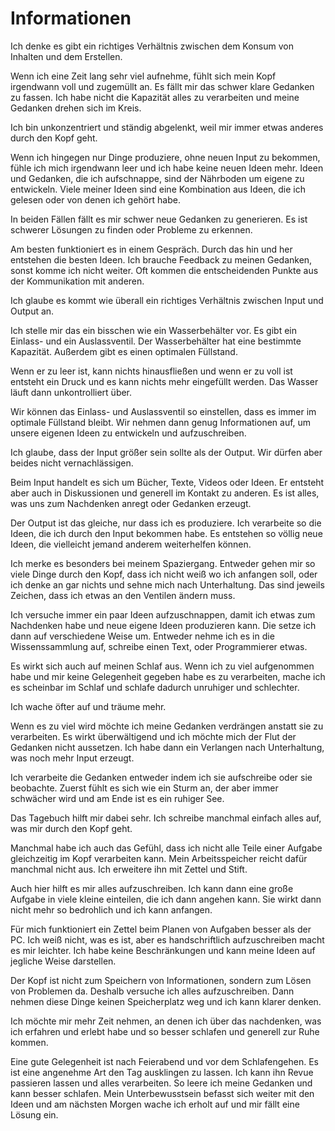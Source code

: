 # Informationen

Ich denke es gibt ein richtiges Verhältnis zwischen dem Konsum von Inhalten und dem Erstellen.

Wenn ich eine Zeit lang sehr viel aufnehme, fühlt sich mein Kopf irgendwann voll und zugemüllt an. Es fällt mir das schwer klare Gedanken zu fassen. Ich habe nicht die Kapazität alles zu verarbeiten und meine Gedanken drehen sich im Kreis.

Ich bin unkonzentriert und ständig abgelenkt, weil mir immer etwas anderes durch den Kopf geht.

Wenn ich hingegen nur Dinge produziere, ohne neuen Input zu bekommen, fühle ich mich irgendwann leer und ich habe keine neuen Ideen mehr. Ideen und Gedanken, die ich aufschnappe, sind der Nährboden um eigene zu entwickeln. Viele meiner Ideen sind eine Kombination aus Ideen, die ich gelesen oder von denen ich gehört habe.

In beiden Fällen fällt es mir schwer neue Gedanken zu generieren. Es ist schwerer Lösungen zu finden oder Probleme zu erkennen.

Am besten funktioniert es in einem Gespräch. Durch das hin und her entstehen die besten Ideen. Ich brauche Feedback zu meinen Gedanken, sonst komme ich nicht weiter. Oft kommen die entscheidenden Punkte aus der Kommunikation mit anderen.
 
Ich glaube es kommt wie überall ein richtiges Verhältnis zwischen Input und Output an.

Ich stelle mir das ein bisschen wie ein Wasserbehälter vor. Es gibt ein Einlass- und ein Auslassventil. Der Wasserbehälter hat eine bestimmte Kapazität. Außerdem gibt es einen optimalen Füllstand. 

Wenn er zu leer ist, kann nichts hinausfließen und wenn er zu voll ist entsteht ein Druck und es kann nichts mehr eingefüllt werden. Das Wasser läuft dann unkontrolliert über.

Wir können das Einlass- und Auslassventil so einstellen, dass es immer im optimale Füllstand bleibt. Wir nehmen dann genug Informationen auf, um unsere eigenen Ideen zu entwickeln und aufzuschreiben.

Ich glaube, dass der Input größer sein sollte als der Output. Wir dürfen aber beides nicht vernachlässigen.

Beim Input handelt es sich um Bücher, Texte, Videos oder Ideen. Er entsteht aber auch in Diskussionen und generell im Kontakt zu anderen. Es ist alles, was uns zum Nachdenken anregt oder Gedanken erzeugt.

Der Output ist das gleiche, nur dass ich es produziere. Ich verarbeite so die Ideen, die ich durch den Input bekommen habe. Es entstehen so völlig neue Ideen, die vielleicht jemand anderem weiterhelfen können.

Ich merke es besonders bei meinem Spaziergang. Entweder gehen mir so viele Dinge durch den Kopf, dass ich nicht weiß wo ich anfangen soll, oder ich denke an gar nichts und sehne mich nach Unterhaltung. Das sind jeweils Zeichen, dass ich etwas an den Ventilen ändern muss.

Ich versuche immer ein paar Ideen aufzuschnappen, damit ich etwas zum Nachdenken habe und neue eigene Ideen produzieren kann. Die setze ich dann auf verschiedene Weise um. Entweder nehme ich es in die Wissenssammlung auf, schreibe einen Text, oder Programmierer etwas.

Es wirkt sich auch auf meinen Schlaf aus. Wenn ich zu viel aufgenommen habe und mir keine Gelegenheit gegeben habe es zu verarbeiten, mache ich es scheinbar im Schlaf und schlafe dadurch unruhiger und schlechter.

Ich wache öfter auf und träume mehr.

Wenn es zu viel wird möchte ich meine Gedanken verdrängen anstatt sie zu verarbeiten. Es wirkt überwältigend und ich möchte mich der Flut der Gedanken nicht aussetzen. Ich habe dann ein Verlangen nach Unterhaltung, was noch mehr Input erzeugt.

Ich verarbeite die Gedanken entweder indem ich sie aufschreibe oder sie beobachte. Zuerst fühlt es sich wie ein Sturm an, der aber immer schwächer wird und am Ende ist es ein ruhiger See.

Das Tagebuch hilft mir dabei sehr. Ich schreibe manchmal einfach alles auf, was mir durch den Kopf geht.

Manchmal habe ich auch das Gefühl, dass ich nicht alle Teile einer Aufgabe gleichzeitig im Kopf verarbeiten kann. Mein Arbeitsspeicher reicht dafür manchmal nicht aus. Ich erweitere ihn mit Zettel und Stift.

Auch hier hilft es mir alles aufzuschreiben. Ich kann dann eine große Aufgabe in viele kleine einteilen, die ich dann angehen kann. Sie wirkt dann nicht mehr so bedrohlich und ich kann anfangen. 

Für mich funktioniert ein Zettel beim Planen von Aufgaben besser als der PC. Ich weiß nicht, was es ist, aber es handschriftlich aufzuschreiben macht es mir leichter. Ich habe keine Beschränkungen und kann meine Ideen auf jegliche Weise darstellen.

Der Kopf ist nicht zum Speichern von Informationen, sondern zum Lösen von Problemen da. Deshalb versuche ich alles aufzuschreiben. Dann nehmen diese Dinge keinen Speicherplatz weg und ich kann klarer denken.

Ich möchte mir mehr Zeit nehmen, an denen ich über das nachdenken, was ich erfahren und erlebt habe und so besser schlafen und generell zur Ruhe kommen.

Eine gute Gelegenheit ist nach Feierabend und vor dem Schlafengehen. Es ist eine angenehme Art den Tag ausklingen zu lassen. Ich kann ihn Revue passieren lassen und alles verarbeiten. So leere ich meine Gedanken und kann besser schlafen. Mein Unterbewusstsein befasst sich weiter mit den Ideen und am nächsten Morgen wache ich erholt auf und mir fällt eine Lösung ein.